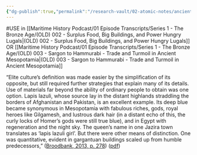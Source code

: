 ```yaml
---
{"dg-publish":true,"permalink":"/research-vault/02-atomic-notes/ancient-elites-set-themselves-apart-through-use-of-expensive-materials-like-lapis-lazuli-and-the-building-of-large-buildings/"}
---
```


#USE in [[Maritime History Podcast/01 Episode Transcripts/Series 1 - The Bronze Age/(OLD) 002 - Surplus Food, Big Buildings, and Power Hungry Lugals\|(OLD) 002 - Surplus Food, Big Buildings, and Power Hungry Lugals]] OR [[Maritime History Podcast/01 Episode Transcripts/Series 1 - The Bronze Age/(OLD) 003 - Sargon to Hammurabi - Trade and Turmoil in Ancient Mesopotamia\|(OLD) 003 - Sargon to Hammurabi - Trade and Turmoil in Ancient Mesopotamia]]

“Elite culture’s definition was made easier by the simplification of its opposite, but still required further strategies that explain many of its details. Use of materials far beyond the ability of ordinary people to obtain was one option. Lapis lazuli, whose source lay in the distant highlands straddling the borders of Afghanistan and Pakistan, is an excellent example. Its deep blue became synonymous in Mesopotamia with fabulous riches, gods, royal heroes like Gilgamesh, and lustrous dark hair (in a distant echo of this, the curly locks of Homer’s gods were still true blue), and in Egypt with regeneration and the night sky. The queen’s name in one Jazira town translates as ‘lapis lazuli girl’. But there were other means of distinction. One was quantitative, evident in gargantuan buildings scaled up from humble predecessors,” ([Broodbank, 2013, p. 278](zotero://select/library/items/IR54JIQG)) ([pdf](zotero://open-pdf/library/items/85K7BT2G?page=255&annotation=QAMCIVQ7))